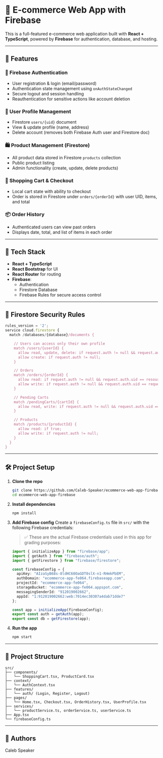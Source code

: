 # 🛒 E-commerce Web App with Firebase

This is a full-featured e-commerce web application built with **React + TypeScript**, powered by **Firebase** for authentication, database, and hosting.

---

## 🚀 Features

### 🔐 Firebase Authentication
- User registration & login (email/password)
- Authentication state management using `onAuthStateChanged`
- Secure logout and session handling
- Reauthentication for sensitive actions like account deletion

### 👤 User Profile Management
- Firestore `users/{uid}` document
- View & update profile (name, address)
- Delete account (removes both Firebase Auth user and Firestore doc)

### 🛍️ Product Management (Firestore)
- All product data stored in Firestore `products` collection
- Public product listing
- Admin functionality (create, update, delete products)

### 🛒 Shopping Cart & Checkout
- Local cart state with ability to checkout
- Order is stored in Firestore under `orders/{orderId}` with user UID, items, and total

### 📦 Order History
- Authenticated users can view past orders
- Displays date, total, and list of items in each order

---

## 🔧 Tech Stack

- **React + TypeScript**
- **React Bootstrap** for UI
- **React Router** for routing
- **Firebase**:
  - Authentication
  - Firestore Database
  - Firebase Rules for secure access control

---

## 🔐 Firestore Security Rules

```js
rules_version = '2';
service cloud.firestore {
  match /databases/{database}/documents {

    // Users can access only their own profile
    match /users/{userId} {
      allow read, update, delete: if request.auth != null && request.auth.uid == userId;
      allow create: if request.auth != null;
    }

    // Orders
    match /orders/{orderId} {
      allow read: if request.auth != null && request.auth.uid == resource.data.uid;
      allow write: if request.auth != null && request.auth.uid == request.resource.data.uid;
    }

    // Pending Carts
    match /pendingCarts/{cartId} {
      allow read, write: if request.auth != null && request.auth.uid == resource.data.uid;
    }

    // Products
    match /products/{productId} {
      allow read: if true;
      allow write: if request.auth != null;
    }
  }
}
```

---

## 🛠️ Project Setup

1. **Clone the repo**
   ```bash
   git clone https://github.com/Caleb-Speaker/ecommerce-web-app-firebase.git
   cd ecommerce-web-app-firebase
   ```

2. **Install dependencies**
   ```bash
   npm install
   ```

3. **Add Firebase config**
   Create a `firebaseConfig.ts` file in `src/` with the following Firebase credentials:

   > ✅ These are the actual Firebase credentials used in this app for grading purposes:

   ```ts
   import { initializeApp } from "firebase/app";
   import { getAuth } from "firebase/auth";
   import { getFirestore } from "firebase/firestore";

   const firebaseConfig = {
     apiKey: "AIzaSyB68s-8ldHC60OaGDT0slX-n1-RHmkPbEM",
     authDomain: "ecommerce-app-fe064.firebaseapp.com",
     projectId: "ecommerce-app-fe064",
     storageBucket: "ecommerce-app-fe064.appspot.com",
     messagingSenderId: "912019002662",
     appId: "1:912019002662:web:7014ec30307a4dab71dde7"
   };

   const app = initializeApp(firebaseConfig);
   export const auth = getAuth(app);
   export const db = getFirestore(app);
   ```

4. **Run the app**
   ```bash
   npm start
   ```

---

## 📁 Project Structure

```
src/
├── components/
│   └── ShoppingCart.tsx, ProductCard.tsx
├── context/
│   └── AuthContext.tsx
├── features/
│   └── auth/ (Login, Register, Logout)
├── pages/
│   └── Home.tsx, Checkout.tsx, OrderHistory.tsx, UserProfile.tsx
├── services/
│   └── productService.ts, orderService.ts, userService.ts
├── App.tsx
└── firebaseConfig.ts
```

---

## 📄 Authors

Caleb Speaker